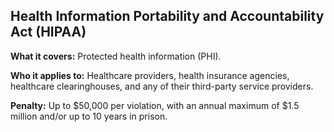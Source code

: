 ## Health Information Portability and Accountability Act (HIPAA)

**What it covers:** Protected health information (PHI).

**Who it applies to:** Healthcare providers, health insurance agencies, healthcare clearinghouses, and any of their third-party service providers.

**Penalty:** Up to $50,000 per violation, with an annual maximum of $1.5 million and/or up to 10 years in prison.